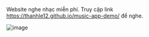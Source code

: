 Website nghe nhạc miễn phí. Truy cập link https://thanhle12.github.io/music-app-demo/ để nghe.

![image](https://github.com/user-attachments/assets/d034a468-141d-479e-9d03-24c1efedbe74)
